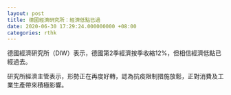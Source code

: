 ```yaml
---
layout: post
title: 德國經濟研究所：經濟低點已過
date: 2020-06-30 17:29:24.000000000 +08:00
categories: rthk
---
```


德國經濟研究所（DIW）表示，德國第2季經濟按季收縮12%，但相信經濟低點已經過去。

研究所經濟主管表示，形勢正在再度好轉，認為抗疫限制措施放鬆，正對消費及工業生產帶來積極影響。
